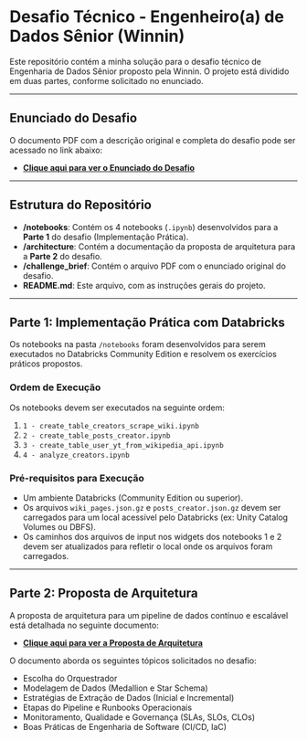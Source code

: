 # Desafio Técnico - Engenheiro(a) de Dados Sênior (Winnin)

Este repositório contém a minha solução para o desafio técnico de Engenharia de Dados Sênior proposto pela Winnin. O projeto está dividido em duas partes, conforme solicitado no enunciado.

-----

## Enunciado do Desafio

O documento PDF com a descrição original e completa do desafio pode ser acessado no link abaixo:

  - **[Clique aqui para ver o Enunciado do Desafio](./challenge_brief/desafio-winnin-dataeng.pdf)**

-----

## Estrutura do Repositório

  - **/notebooks**: Contém os 4 notebooks (`.ipynb`) desenvolvidos para a **Parte 1** do desafio (Implementação Prática).
  - **/architecture**: Contém a documentação da proposta de arquitetura para a **Parte 2** do desafio.
  - **/challenge\_brief**: Contém o arquivo PDF com o enunciado original do desafio.
  - **README.md**: Este arquivo, com as instruções gerais do projeto.

-----

## Parte 1: Implementação Prática com Databricks

Os notebooks na pasta `/notebooks` foram desenvolvidos para serem executados no Databricks Community Edition e resolvem os exercícios práticos propostos.

### Ordem de Execução

Os notebooks devem ser executados na seguinte ordem:

1.  `1 - create_table_creators_scrape_wiki.ipynb`
2.  `2 - create_table_posts_creator.ipynb`
3.  `3 - create_table_user_yt_from_wikipedia_api.ipynb`
4.  `4 - analyze_creators.ipynb`

### Pré-requisitos para Execução

  - Um ambiente Databricks (Community Edition ou superior).
  - Os arquivos `wiki_pages.json.gz` e `posts_creator.json.gz` devem ser carregados para um local acessível pelo Databricks (ex: Unity Catalog Volumes ou DBFS).
  - Os caminhos dos arquivos de input nos widgets dos notebooks 1 e 2 devem ser atualizados para refletir o local onde os arquivos foram carregados.

-----

## Parte 2: Proposta de Arquitetura

A proposta de arquitetura para um pipeline de dados contínuo e escalável está detalhada no seguinte documento:

  - **[Clique aqui para ver a Proposta de Arquitetura](./architecture/architecture.md)**

O documento aborda os seguintes tópicos solicitados no desafio:

  - Escolha do Orquestrador
  - Modelagem de Dados (Medallion e Star Schema)
  - Estratégias de Extração de Dados (Inicial e Incremental)
  - Etapas do Pipeline e Runbooks Operacionais
  - Monitoramento, Qualidade e Governança (SLAs, SLOs, CLOs)
  - Boas Práticas de Engenharia de Software (CI/CD, IaC)
